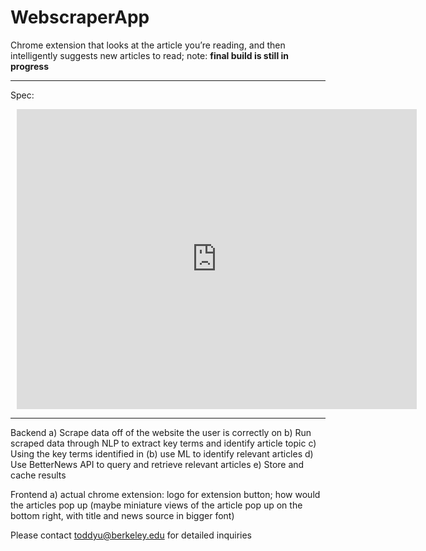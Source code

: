 # WebscraperApp

Chrome extension that looks at the article you’re reading, and then intelligently suggests new articles to read; note: **final build is still in progress**

---

Spec:

<div style="width: 640px; height: 480px; margin: 10px; position: relative;"><iframe allowfullscreen frameborder="0" style="width:640px; height:480px" src="https://app.lucidchart.com/documents/embeddedchart/9a682224-6080-418d-bcd7-74e7af484fa3" id="M2fb~J_DOrFt"></iframe></div>

---

Backend
a) Scrape data off of the website the user is correctly on
b) Run scraped data through NLP to extract key terms and identify article topic
c) Using the key terms identified in (b) use ML to identify relevant articles 
d) Use BetterNews API to query and retrieve relevant articles
e) Store and cache results 

Frontend
a) actual chrome extension: logo for extension button; how would the articles pop up (maybe miniature views of the article pop up on the bottom right, with title and news source in bigger font)

Please contact toddyu@berkeley.edu for detailed inquiries

